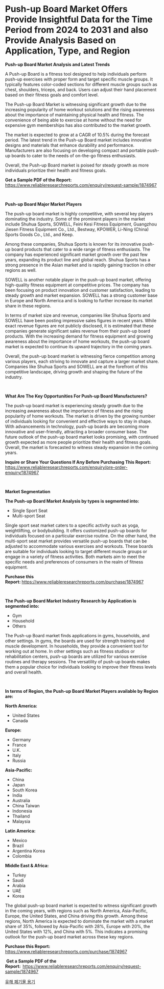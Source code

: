 <p><h1>Push-up Board Market Offers Provide Insightful Data for the Time Period from 2024 to 2031 and also Provide Analysis Based on Application, Type, and Region</h1></p><p><strong>Push-up Board Market Analysis and Latest Trends</strong></p>
<p><p>A Push-up Board is a fitness tool designed to help individuals perform push-up exercises with proper form and target specific muscle groups. It typically features color-coded sections for different muscle groups such as chest, shoulders, triceps, and back. Users can adjust their hand placement based on their fitness goals and comfort level.</p><p>The Push-up Board Market is witnessing significant growth due to the increasing popularity of home workout solutions and the rising awareness about the importance of maintaining physical health and fitness. The convenience of being able to exercise at home without the need for expensive gym memberships has also contributed to the market growth.</p><p>The market is expected to grow at a CAGR of 10.5% during the forecast period. The latest trend in the Push-up Board market includes innovative designs and materials that enhance durability and performance. Manufacturers are also focusing on developing compact and portable push-up boards to cater to the needs of on-the-go fitness enthusiasts.</p><p>Overall, the Push-up Board market is poised for steady growth as more individuals prioritize their health and fitness goals.</p></p>
<p><strong>Get a Sample PDF of the Report:&nbsp;</strong> <a href="https://www.reliableresearchreports.com/enquiry/request-sample/1874967">https://www.reliableresearchreports.com/enquiry/request-sample/1874967</a></p>
<p>&nbsp;</p>
<p><strong>Push-up Board Major Market Players</strong></p>
<p><p>The push-up board market is highly competitive, with several key players dominating the industry. Some of the prominent players in the market include Shuhua Sports, SOWELL, Feini Kesi Fitness Equipment, Guangzhou Jiesen Fitness Equipment Co., Ltd., Bestway, KPOWER, Li-Ning (China) Sports Goods Co., Ltd., and Keep.</p><p>Among these companies, Shuhua Sports is known for its innovative push-up board products that cater to a wide range of fitness enthusiasts. The company has experienced significant market growth over the past few years, expanding its product line and global reach. Shuhua Sports has a strong presence in the Asian market and is rapidly gaining traction in other regions as well.</p><p>SOWELL is another notable player in the push-up board market, offering high-quality fitness equipment at competitive prices. The company has been focusing on product innovation and customer satisfaction, leading to steady growth and market expansion. SOWELL has a strong customer base in Europe and North America and is looking to further increase its market share in these regions.</p><p>In terms of market size and revenue, companies like Shuhua Sports and SOWELL have been posting impressive sales figures in recent years. While exact revenue figures are not publicly disclosed, it is estimated that these companies generate significant sales revenue from their push-up board products. With the increasing demand for fitness equipment and growing awareness about the importance of home workouts, the push-up board market is expected to continue its upward trajectory in the coming years.</p><p>Overall, the push-up board market is witnessing fierce competition among various players, each striving to innovate and capture a larger market share. Companies like Shuhua Sports and SOWELL are at the forefront of this competitive landscape, driving growth and shaping the future of the industry.</p></p>
<p>&nbsp;</p>
<p><strong>What Are The Key Opportunities For Push-up Board Manufacturers?</strong></p>
<p><p>The push-up board market is experiencing steady growth due to the increasing awareness about the importance of fitness and the rising popularity of home workouts. The market is driven by the growing number of individuals looking for convenient and effective ways to stay in shape. With advancements in technology, push-up boards are becoming more innovative and user-friendly, attracting a broader consumer base. The future outlook of the push-up board market looks promising, with continued growth expected as more people prioritize their health and fitness goals. Overall, the market is forecasted to witness steady expansion in the coming years.</p></p>
<p><strong>Inquire or Share Your Questions If Any Before Purchasing This Report:</strong> <a href="https://www.reliableresearchreports.com/enquiry/pre-order-enquiry/1874967">https://www.reliableresearchreports.com/enquiry/pre-order-enquiry/1874967</a></p>
<p>&nbsp;</p>
<p><strong>Market Segmentation</strong></p>
<p><strong>The Push-up Board Market Analysis by types is segmented into:</strong></p>
<p><ul><li>Single Sport Seat</li><li>Multi-sport Seat</li></ul></p>
<p><p>Single sport seat market caters to a specific activity such as yoga, weightlifting, or bodybuilding. It offers customized push-up boards for individuals focused on a particular exercise routine. On the other hand, the multi-sport seat market provides versatile push-up boards that can be adjusted to accommodate various exercises and workouts. These boards are suitable for individuals looking to target different muscle groups or engage in a variety of fitness activities. Both markets aim to meet the specific needs and preferences of consumers in the realm of fitness equipment.</p></p>
<p><strong>Purchase this Report:&nbsp;</strong><a href="https://www.reliableresearchreports.com/purchase/1874967">https://www.reliableresearchreports.com/purchase/1874967</a></p>
<p>&nbsp;</p>
<p><strong>The Push-up Board Market Industry Research by Application is segmented into:</strong></p>
<p><ul><li>Gym</li><li>Household</li><li>Others</li></ul></p>
<p><p>The Push-up Board market finds applications in gyms, households, and other settings. In gyms, the boards are used for strength training and muscle development. In households, they provide a convenient tool for working out at home. In other settings such as fitness studios or rehabilitation centers, push-up boards are utilized for various exercise routines and therapy sessions. The versatility of push-up boards makes them a popular choice for individuals looking to improve their fitness levels and overall health.</p></p>
<p>&nbsp;</p>
<p><strong>In terms of Region, the Push-up Board Market Players available by Region are:</strong></p>
<p>
    <p> <strong> North America: </strong>
        <ul>
            <li>United States</li>
            <li>Canada</li>
        </ul>
        </p> 
    <p> <strong> Europe: </strong>
        <ul>
            <li>Germany</li>
            <li>France</li>
            <li>U.K.</li>
            <li>Italy</li>
            <li>Russia</li>
        </ul>
        </p> 
    <p> <strong> Asia-Pacific: </strong>
        <ul>
            <li>China</li>
            <li>Japan</li>
            <li>South Korea</li>
            <li>India</li>
            <li>Australia</li>
            <li>China Taiwan</li>
            <li>Indonesia</li>
            <li>Thailand</li>
            <li>Malaysia</li>
        </ul>
        </p> 
    <p> <strong> Latin America: </strong>
        <ul>
            <li>Mexico</li>
            <li>Brazil</li>
            <li>Argentina Korea</li>
            <li>Colombia</li>
        </ul>
        </p> 
    <p> <strong> Middle East & Africa: </strong>
        <ul>
            <li>Turkey</li>
            <li>Saudi</li>
            <li>Arabia</li>
            <li>UAE</li>
            <li>Korea</li>
        </ul>
    </p>
    </p>
<p><p>The global push-up board market is expected to witness significant growth in the coming years, with regions such as North America, Asia-Pacific, Europe, the United States, and China driving this growth. Among these regions, North America is expected to dominate the market with a market share of 35%, followed by Asia-Pacific with 28%, Europe with 20%, the United States with 12%, and China with 5%. This indicates a promising outlook for the push-up board market across these key regions.</p></p>
<p><strong>Purchase this Report: </strong><a href="https://www.reliableresearchreports.com/purchase/1874967">https://www.reliableresearchreports.com/purchase/1874967</a></p>
<p>&nbsp;<strong>Get a Sample PDF of the Report:&nbsp;&nbsp;</strong><a href="https://www.reliableresearchreports.com/enquiry/request-sample/1874967">https://www.reliableresearchreports.com/enquiry/request-sample/1874967</a></p>
<p><strong></strong></p>
<p><p><a href="https://github.com/lzuwsfreyoq70/Market-Research-Report-List-1/blob/main/71840027513.md">유해 폐기물 용기</a></p></p>